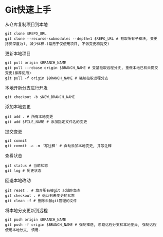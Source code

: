 # Git快速上手

从仓库复制项目到本地
```shell
git clone $REPO_URL
git clone --recurse-submodules --depth=1 $REPO_URL # 拉取所有子模块, 变更拷贝深度为1, 减少体积.(常用于仅使用项目, 不做变更和提交)
```

更新本地项目
```shell
git pull origin $BRANCH_NAME
git pull --rebase origin $BRANCH_NAME # 变基拉取远程分支, 重做本地已有未提交变更(推荐使用)
git pull -f origin $BRANCH_NAME # 强制拉取远程分支
```

本地开新分支进行开发
```shell
git checkout -b $NEW_BRANCH_NAME
```

添加本地变更
```shell
git add . # 所有本地变更
git add $FILE_NAME # 添加指定文件名的变更
```

提交变更
```shell
git commit
git commit -a -m '写注释' # 自动添加本地变更, 并写注释
```

查看状态
```shell
git status # 当前状态
git log # 历史状态
```

回退本地改动
```shell
git reset . # 放弃所有被git add的改动
git checkout . # 退回到未变更的状态
git clean -f # 删除未被git管理的文件
```

将本地分支更新到远程
```shell
git push origin $BRANCH_NAME
git push -f origin $BRANCH_NAME # 强制推送, 忽略远程分支和本地差异, 强制远程使用本地分支, 慎用.
```